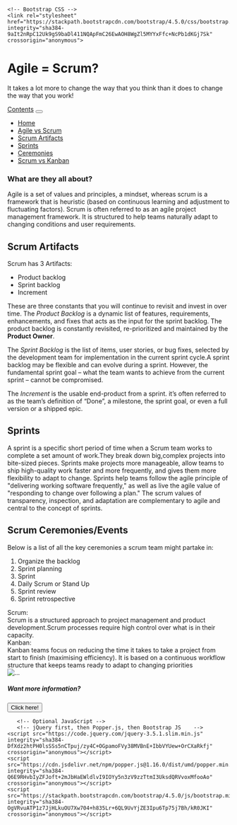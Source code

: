 <!DOCTYPE html>
<html lang="en">
  <head>
    <!-- Required meta tags -->
    <meta charset="utf-8">
    <meta name="viewport" content="width=device-width, initial-scale=1, shrink-to-fit=no">

    <!-- Bootstrap CSS -->
    <link rel="stylesheet" href="https://stackpath.bootstrapcdn.com/bootstrap/4.5.0/css/bootstrap.min.css" integrity="sha384-9aIt2nRpC12Uk9gS9baDl411NQApFmC26EwAOH8WgZl5MYYxFfc+NcPb1dKGj7Sk" crossorigin="anonymous">
   <title> Agile = Scrum?</title>
  </head>
<body>
  <div class="container.fluid">
   <div class="jumbotron mb-0 mt-4">
     <h1 class="display-4">Agile = Scrum?</h1>
     <p class="lead">It takes a lot more to change the way    that you think than it does to change the way that you    work!</p>
   </div>
   <nav class="navbar navbar-expand-lg navbar-light bg-light">
     <a class="navbar-brand" href="#">Contents</a>
     <button class="navbar-toggler" type="button"    data-toggle="collapse" data-target="#navbarNav"    aria-controls="navbarNav" aria-expanded="false"    aria-label="Toggle navigation">
       <span class="navbar-toggler-icon"></span>
     </button>
     <div class="collapse navbar-collapse" id="navbarNav">
       <ul class="navbar-nav">
         <li class="nav-item active">
           <a class="nav-link" href="#">Home</a>
         </li>
         <li class="nav-item">
           <a class="nav-link" href="#">Agile vs Scrum</a>
         </li>
         <li class="nav-item">
           <a class="nav-link" href="#">Scrum Artifacts</a>
         </li>
         <li class="nav-item">
           <a class="nav-link" href="#">Sprints</a>
         </li>
         <li class="nav-item">
           <a class="nav-link" href="#"    tabindex="-1" aria-disabled="true">Ceremonies</a>
         </li>
         <li class="nav-item">
           <a class="nav-link" href="#">Scrum vs Kanban</a>
         </li>
       </ul>
     </div>
   </nav>
    <h3 class="h4 mt-4">What are they all about?</h3>
   <div class="container-sm"><p id= "introduction">Agile is a set of    values and principles, a mindset, whereas scrum  is a framework that is heuristic (based on continuous     learning and adjustment to fluctuating factors).
   Scrum is often referred to as an agile project management framework. It is structured to help teams naturally adapt to changing conditions and user requirements.</p>
    </div>
   <h2 class="h2 mt-6">Scrum Artifacts</h2>
    <p>Scrum has 3 Artifacts:</p>
    <ul>
      <li>Product backlog</li>
      <li>Sprint backlog</li>
      <li>Increment</li>
    </ul>
    <p>These are three constants that you will continue to revisit and  invest in over time.
       The <i>Product Backlog</i> is a dynamic list of features, requirements, enhancements, 
       and fixes that acts as the input for the sprint backlog. The product backlog is constantly 
       revisited, re-prioritized and maintained by the <b>Product Owner</b>.
    </p>
    <p>The <i>Sprint Backlog</i> is the list of items, user stories, or bug fixes, selected by the development team for implementation in the current sprint cycle.A sprint backlog may be flexible and can evolve during a sprint. However, the fundamental sprint goal – what the team wants to achieve from the current sprint – cannot be compromised.
    </p>
    <p>The <i>Increment</i> is the usable end-product from a sprint. it’s often referred to as the team’s definition of “Done”, a milestone, the sprint goal, or even a full version or a shipped epic. 
    </p>
  <h2 class="h2 mt-4"><b>Sprints</b></h2>
    <p> A sprint is a specific short period of time when a Scrum team works to complete a set amount of work.They break down big,complex projects into bite-sized pieces. Sprints make projects more manageable, allow teams to ship high-quality work faster and more frequently, and gives them more flexibility to adapt to change.
    Sprints help teams follow the agile principle of "delivering working software frequently," as well as live the agile value of "responding to change over following a plan." The scrum values of transparency, inspection, and adaptation are complementary to agile and central to the concept of sprints.
  <h2 class="h2 mt-4"><b>Scrum Ceremonies/Events</b></h2>
    <p>Below is a list of all the key ceremonies a scrum team might   partake in:
      <ol>
        <li>Organize the backlog</li>
        <li>Sprint planning</li>
        <li>Sprint</li>
        <li>Daily Scrum or Stand Up</li>
        <li>Sprint review</li>
        <li>Sprint retrospective</li>
      </ol>
     </p>
    </div> 
   <div class="container-sm mt-4"></div>
  <div class="row">
    <div class="col-5">Scrum:</div>
    <div class="col-5">	Scrum is a structured approach to project management and product development.Scrum processes require high control over what is in their capacity.</div>
  </div>
  <div class="row">
    <div class="col-5">Kanban:</div>
    <div class="col-4">Kanban teams focus on reducing the time it takes to take a project from start to finish (maximising efficiency). It is based on a continuous workflow structure that keeps teams ready to adapt to changing priorities</div>
   </div>
  </div>
  <div class="card mt-4" style="width: 18rem;">
    <img src="https://miro.medium.com/max/1024/0*w_vE9ohFTY3nATa2.png" class="card-img-top" alt="...">
    <div class="card-body">
    <h5 class="card-title">Want more information?</h5>
    <p class="card-text"></p>
  </div>
  <button type="button" class="btn btn-success">Click here!</button> 
 </div> 
 
       <!-- Optional JavaScript -->
       <!-- jQuery first, then Popper.js, then Bootstrap JS    -->
    <script src="https://code.jquery.com/jquery-3.5.1.slim.min.js" integrity="sha384-DfXdz2htPH0lsSSs5nCTpuj/zy4C+OGpamoFVy38MVBnE+IbbVYUew+OrCXaRkfj" crossorigin="anonymous"></script>
    <script src="https://cdn.jsdelivr.net/npm/popper.js@1.16.0/dist/umd/popper.min.js" integrity="sha384-Q6E9RHvbIyZFJoft+2mJbHaEWldlvI9IOYy5n3zV9zzTtmI3UksdQRVvoxMfooAo" crossorigin="anonymous"></script>
    <script src="https://stackpath.bootstrapcdn.com/bootstrap/4.5.0/js/bootstrap.min.js" integrity="sha384-OgVRvuATP1z7JjHLkuOU7Xw704+h835Lr+6QL9UvYjZE3Ipu6Tp75j7Bh/kR0JKI" crossorigin="anonymous"></script>
  </body>
</html>